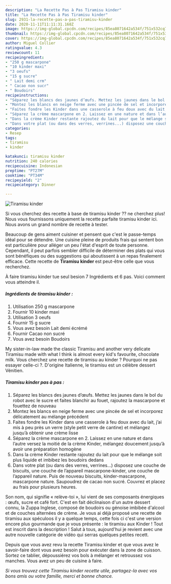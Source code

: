 ```yaml
---
description: "La Recette Pas à Pas Tiramisu kinder"
title: "La Recette Pas à Pas Tiramisu kinder"
slug: 2931-la-recette-pas-a-pas-tiramisu-kinder
date: 2020-11-11T11:11:31.168Z
image: https://img-global.cpcdn.com/recipes/85ea8071642a534f/751x532cq70/tiramisu-kinder-photo-principale-de-la-recette.jpg
thumbnail: https://img-global.cpcdn.com/recipes/85ea8071642a534f/751x532cq70/tiramisu-kinder-photo-principale-de-la-recette.jpg
cover: https://img-global.cpcdn.com/recipes/85ea8071642a534f/751x532cq70/tiramisu-kinder-photo-principale-de-la-recette.jpg
author: Miguel Collier
ratingvalue: 4.3
reviewcount: 11
recipeingredient:
- "250 g mascarpone"
- "10 kinder maxi"
- "3 oeufs"
- "15 g sucre"
- " Lait demi crm"
- " Cacao non sucr"
- " Boudoirs"
recipeinstructions:
- "Séparez les blancs des jaunes d’œufs. Mettez les jaunes dans le bol du robot avec le sucre et faites blanchir au fouet, rajoutez la mascarpone et fouettez de nouveau"
- "Montez les blancs en neige ferme avec une pincée de sel et incorporez délicatement au mélange précédent"
- "Faites fondre les Kinder dans une casserole à feu doux avec du lait, j’ai mis à peu près un verre (style petit verre de cantine) et mélangez jusqu’à obtenir une crème lisse"
- "Séparez la crème mascarpone en 2. Laissez en une nature et dans l’autre versez la moitié de la crème Kinder, mélangez doucement jusqu’à avoir une préparation homogène"
- "Dans la crème Kinder restante rajoutez du lait pour que le mélange soit plus liquide et imbibez les boudoirs dedans"
- "Dans votre plat (ou dans des verres, verrines...) disposez une couche de biscuits, une couche de l’appareil mascarpone-kinder, une couche de l’appareil nature. Puis de nouveau biscuits, kinder-mascarpone, mascarpone nature. Saupoudrez de cacao non sucré. Couvrez et placez au frais pour plusieurs heures."
categories:
- Resep
tags:
- tiramisu
- kinder

katakunci: tiramisu kinder 
nutrition: 240 calories
recipecuisine: Indonesian
preptime: "PT27M"
cooktime: "PT34M"
recipeyield: "2"
recipecategory: Dinner

---
```



![Tiramisu kinder](https://img-global.cpcdn.com/recipes/85ea8071642a534f/751x532cq70/tiramisu-kinder-photo-principale-de-la-recette.jpg)

Si vous cherchez des recette à base de tiramisu kinder ?? ne cherchez plus! Nous vous fournissons uniquement la recette parfaite tiramisu kinder ici. Nous avons un grand nombre de recette à tester.

Beaucoup de gens aiment cuisiner et pensent que c'est le passe-temps idéal pour se détendre. Une cuisine pleine de produits frais qui sentent bon est particulière pour alléger un peu l'état d'esprit de toute personne. Cependant, il peut parfois sembler difficile de déterminer des plats qui vous sont bénéfiques ou des suggestions qui aboutissent à un repas finalement efficace. Cette recette de <strong> Tiramisu kinder </strong> est peut-être celle que vous recherchez.

<!--inarticleads1-->

À faire tiramisu kinder tue seul besion 7 Ingrédients et 6 pas. Voici comment vous atteindre il.

##### Ingrédients de tiramisu kinder :

1. Utilisation 250 g mascarpone
1. Fournir 10 kinder maxi
1. Utilisation 3 oeufs
1. Fournir 15 g sucre
1. Vous avez besoin  Lait demi écrémé
1. Fournir  Cacao non sucré
1. Vous avez besoin  Boudoirs


My sister-in-law made the classic Tiramisu and another very delicate Tiramisu made with what I think is almost every kid&#39;s favourite, chocolate milk. Vous cherchez une recette de tiramisu au kinder ? Pourquoi ne pas essayer celle-ci ?. D&#39;origine Italienne, le tiramisu est un célèbre dessert Vénitien. 

<!--inarticleads2-->

##### Tiramisu kinder pas à pas :

1. Séparez les blancs des jaunes d’œufs. Mettez les jaunes dans le bol du robot avec le sucre et faites blanchir au fouet, rajoutez la mascarpone et fouettez de nouveau
1. Montez les blancs en neige ferme avec une pincée de sel et incorporez délicatement au mélange précédent
1. Faites fondre les Kinder dans une casserole à feu doux avec du lait, j’ai mis à peu près un verre (style petit verre de cantine) et mélangez jusqu’à obtenir une crème lisse
1. Séparez la crème mascarpone en 2. Laissez en une nature et dans l’autre versez la moitié de la crème Kinder, mélangez doucement jusqu’à avoir une préparation homogène
1. Dans la crème Kinder restante rajoutez du lait pour que le mélange soit plus liquide et imbibez les boudoirs dedans
1. Dans votre plat (ou dans des verres, verrines...) disposez une couche de biscuits, une couche de l’appareil mascarpone-kinder, une couche de l’appareil nature. Puis de nouveau biscuits, kinder-mascarpone, mascarpone nature. Saupoudrez de cacao non sucré. Couvrez et placez au frais pour plusieurs heures.


Son nom, qui signifie « relève-toi », lui vient de ses composants énergiques : œufs, sucre et café fort. C&#39;est en fait déclinaison d&#39;un autre dessert connu, la Zuppa Inglese, composé de boudoirs ou génoise imbibée d&#39;alcool et de couches alternées de crème. Je vous ai déjà proposé une recette de tiramisu aux spéculoos il y a quelque temps, cette fois ci c&#39;est une version encore plus gourmande que je vous présente : le tiramisu aux Kinder ! Tout est inscrit dans la description ! Salut à tous, aujourd&#39;hui je revient avec une autre nouvelle catégorie de vidéo qui serras quelques petites recett. 

<!--inarticleads1-->

<p>
Depuis que vous avez revu la recette Tiramisu kinder et que vous avez le savoir-faire dont vous avez besoin pour exécuter dans la zone de cuisson. Sortez ce tablier, dépoussiérez vos bols à mélanger et retroussez vos manches. Vous avez un peu de cuisine à faire.
</p>

<p>
<i>Si vous trouvez cette Tiramisu kinder recette utile, partagez-la avec vos bons amis ou votre famille, merci et bonne chance.</i>
</p>

